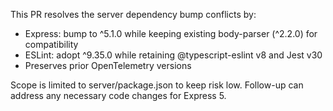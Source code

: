 This PR resolves the server dependency bump conflicts by:

- Express: bump to ^5.1.0 while keeping existing body-parser (^2.2.0) for compatibility
- ESLint: adopt ^9.35.0 while retaining @typescript-eslint v8 and Jest v30
- Preserves prior OpenTelemetry versions

Scope is limited to server/package.json to keep risk low. Follow-up can address any necessary code changes for Express 5.
